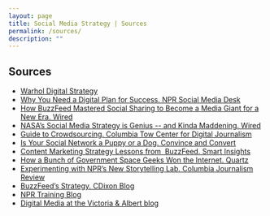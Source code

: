 ```yaml
---
layout: page
title: Social Media Strategy | Sources
permalink: /sources/
description: ""
---
```


## Sources

<ul>
  <li>
  <a href="https://github.com/thewarholmuseum/digital-strategy/blob/master/index.md">Warhol Digital Strategy</a>
  </li>
  <li>
  <a href="http://socialmediadesk.tumblr.com/post/134862056031/why-you-need-a-digital-plan-for-success">Why You Need a Digital Plan for Success. NPR Social Media Desk</a>
  </li>
  <li>
  <a href="http://www.wired.co.uk/magazine/archive/2014/02/features/buzzfeed">How BuzzFeed Mastered Social Sharing to Become a Media Giant for a New Era. Wired</a>
  </li>
  <li>
  <a href="http://www.wired.com/2015/07/nasas-social-media-strategy-genius-kinda-maddening/">NASA’s Social Media Strategy is Genius -- and Kinda Maddening. Wired</a>
  </li>
  <li>
  <a href="http://towcenter.org/research/guide-to-crowdsourcing/">Guide to Crowdsourcing. Columbia Tow Center for Digital Journalism</a>
  </li>
  <li>
  <a href="http://www.convinceandconvert.com/social-media-strategy/is-your-social-network-a-puppy-or-a-dog/">Is Your Social Network a Puppy or a Dog. Convince and Convert</a>
  </li>
  <li>
  <a href="http://www.smartinsights.com/content-management/content-marketing-strategy/content-marketing-strategy-lessons-buzzfeed/">Content Marketing Strategy Lessons from &nbsp;BuzzFeed. Smart Insights</a>
  </li>
  <li>
  <a href="http://qz.com/420267/how-a-bunch-of-government-space-geeks-at-nasa-won-the-internet/">How a Bunch of Government Space Geeks Won the Internet. Quartz</a>
  </li>
  <li>
  <a href="http://www.cjr.org/q_and_a/experimenting_with_nprs_new_storytelling_lab.php">Experimenting with NPR’s New Storytelling Lab. Columbia Journalism Review</a>
  </li>
  <li>
  <a href="http://www.cjr.org/q_and_a/experimenting_with_nprs_new_storytelling_lab.php">BuzzFeed’s Strategy. CDixon Blog</a>
  </li>
  <li>
  <a href="http://training.npr.org/">NPR Training Blog</a>
  </li>
  <li><a href="http://www.vam.ac.uk/blog/digital-media">Digital Media at the Victoria &amp; Albert blog</a></li>
</ul>
